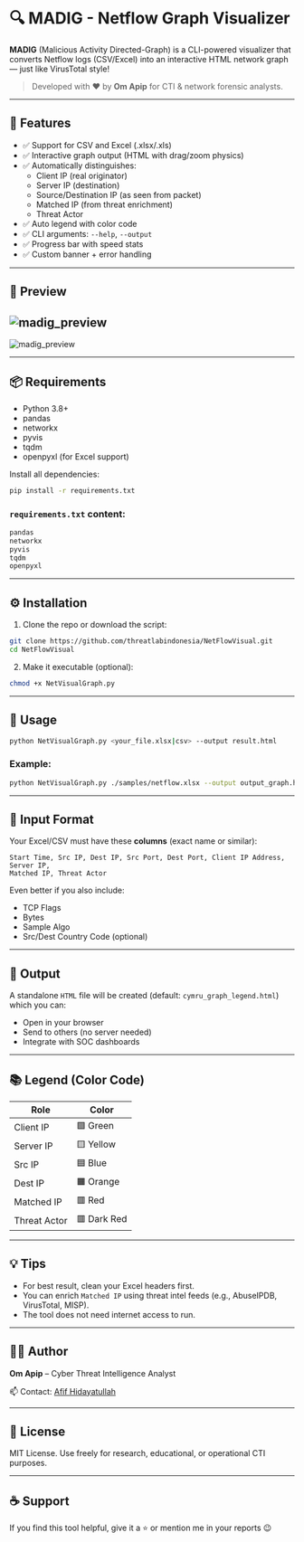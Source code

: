 # 🔍 MADIG - Netflow Graph Visualizer

**MADIG** (Malicious Activity Directed-Graph) is a CLI-powered visualizer that converts Netflow logs (CSV/Excel) into an interactive HTML network graph — just like VirusTotal style!

> Developed with ❤️ by **Om Apip** for CTI & network forensic analysts.

---

## 🎯 Features

- ✅ Support for CSV and Excel (.xlsx/.xls)
- ✅ Interactive graph output (HTML with drag/zoom physics)
- ✅ Automatically distinguishes:
  - Client IP (real originator)
  - Server IP (destination)
  - Source/Destination IP (as seen from packet)
  - Matched IP (from threat enrichment)
  - Threat Actor
- ✅ Auto legend with color code
- ✅ CLI arguments: `--help`, `--output`
- ✅ Progress bar with speed stats
- ✅ Custom banner + error handling

---

## 📸 Preview

![madig_preview](https://i.imgur.com/i2RGH2z.png)
---
![madig_preview](https://i.imgur.com/Srr3Eu9.png)

---

## 📦 Requirements

- Python 3.8+
- pandas
- networkx
- pyvis
- tqdm
- openpyxl (for Excel support)

Install all dependencies:

```bash
pip install -r requirements.txt
````

### `requirements.txt` content:

```txt
pandas
networkx
pyvis
tqdm
openpyxl
```

---

## ⚙️ Installation

1. Clone the repo or download the script:

```bash
git clone https://github.com/threatlabindonesia/NetFlowVisual.git
cd NetFlowVisual
```

2. Make it executable (optional):

```bash
chmod +x NetVisualGraph.py
```

---

## 🚀 Usage

```bash
python NetVisualGraph.py <your_file.xlsx|csv> --output result.html
```

### Example:

```bash
python NetVisualGraph.py ./samples/netflow.xlsx --output output_graph.html
```

---

## 🧠 Input Format

Your Excel/CSV must have these **columns** (exact name or similar):

```text
Start Time, Src IP, Dest IP, Src Port, Dest Port, Client IP Address, Server IP,
Matched IP, Threat Actor
```

Even better if you also include:

* TCP Flags
* Bytes
* Sample Algo
* Src/Dest Country Code (optional)

---

## 📄 Output

A standalone `HTML` file will be created (default: `cymru_graph_legend.html`) which you can:

* Open in your browser
* Send to others (no server needed)
* Integrate with SOC dashboards

---

## 📚 Legend (Color Code)

| Role         | Color       |
| ------------ | ----------- |
| Client IP    | 🟩 Green    |
| Server IP    | 🟨 Yellow   |
| Src IP       | 🟦 Blue     |
| Dest IP      | 🟧 Orange   |
| Matched IP   | 🟥 Red      |
| Threat Actor | 🟥 Dark Red |

---

## 💡 Tips

* For best result, clean your Excel headers first.
* You can enrich `Matched IP` using threat intel feeds (e.g., AbuseIPDB, VirusTotal, MISP).
* The tool does not need internet access to run.

---

## 🧑‍💻 Author

**Om Apip** – Cyber Threat Intelligence Analyst

📫 Contact: [Afif Hidayatullah](https://www.linkedin.com/in/afif-hidayatullah/)

---

## 📄 License

MIT License. Use freely for research, educational, or operational CTI purposes.

---

## ☕ Support
If you find this tool helpful, give it a ⭐️ or mention me in your reports 😉

